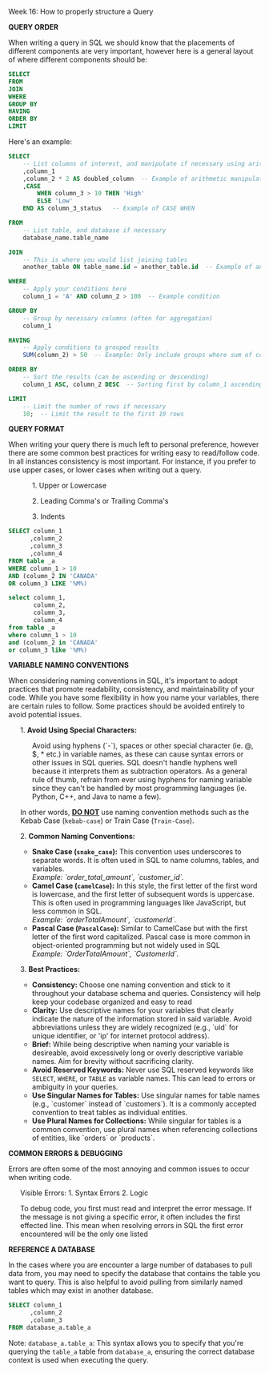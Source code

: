 Week 16: How to properly structure a Query

<b>QUERY ORDER</b>
<p>When writing a query in SQL we should know that the placements of different components are very important, however here is a general layout of where different components should be:</p>

```sql
SELECT
FROM 
JOIN 
WHERE 
GROUP BY
HAVING
ORDER BY
LIMIT 
```
Here's an example:

```sql
SELECT 
    -- List columns of interest, and manipulate if necessary using arithmetic operators, CASE WHEN, etc.
    ,column_1
    ,column_2 * 2 AS doubled_column  -- Example of arithmetic manipulation
    ,CASE 
        WHEN column_3 > 10 THEN 'High'
        ELSE 'Low'
    END AS column_3_status   -- Example of CASE WHEN

FROM 
    -- List table, and database if necessary
    database_name.table_name

JOIN 
    -- This is where you would list joining tables
    another_table ON table_name.id = another_table.id  -- Example of an INNER JOIN

WHERE 
    -- Apply your conditions here
    column_1 = 'A' AND column_2 > 100  -- Example condition

GROUP BY 
    -- Group by necessary columns (often for aggregation)
    column_1

HAVING 
    -- Apply conditions to grouped results
    SUM(column_2) > 50  -- Example: Only include groups where sum of column_2 is greater than 50

ORDER BY 
    -- Sort the results (can be ascending or descending)
    column_1 ASC, column_2 DESC  -- Sorting first by column_1 ascending, then column_2 descending

LIMIT 
    -- Limit the number of rows if necessary
    10;  -- Limit the result to the first 10 rows

```

<b>QUERY FORMAT</b> 

When writing your query there is much left to personal preference, however there are some common best practices for writing easy to read/follow code. In all instances consistency is most important. For instance, if you prefer to use upper cases, or lower cases when writing out a query.
<ul>
  <ol>1. Upper or Lowercase</ol>
  <ol>2. Leading Comma's or Trailing Comma's</ol>
  <ol>3. Indents</ol>
</ul>


```sql
SELECT column_1
      ,column_2
      ,column_3
      ,column_4
FROM table _a
WHERE column_1 > 10
AND (column_2 IN 'CANADA'
OR column_3 LIKE '%M%)
```

```sql
select column_1,
       column_2,
       column_3,
       column_4
from table _a
where column_1 > 10
and (column_2 in 'CANADA'
or column_3 like '%M%)
```



<p><b> VARIABLE NAMING CONVENTIONS</b></p>
<p>When considering naming conventions in SQL, it's important to adopt practices that promote readability, consistency, and maintainability of your code. While you have some flexibility in how you name your variables, there are certain rules to follow. Some practices should be avoided entirely to avoid potential issues.</p>

<ul>
<p>1. <b>Avoid Using Special Characters:</b></p>
<ol><p> Avoid using hyphens (`-`), spaces or other special character (ie. @, $, * etc.) in variable names, as these can cause syntax errors or other issues in SQL queries. SQL doesn't handle hyphens well because it interprets them as subtraction operators. As a general rule of thumb, refrain from ever using hyphens for naming variable since they can't be handled by most programming languages (ie. Python, C++, and Java to name a few).</p></ol>

<p> In other words, <b><u>DO NOT</u></b> use naming convention methods such as the Kebab Case (<code>kebab-case</code>) or Train Case (<code>Train-Case</code>).</p>

<p>2. <b>Common Naming Conventions:</b></p>
<ul>
<p>
  <li><b>Snake Case (<code>snake_case</code>):</b> This convention uses underscores to separate words. It is often used in SQL to name columns, tables, and variables.</li>
  <o><i>Example: `order_total_amount`, `customer_id`.</i></o>
  <li><b>Camel Case (<code>camelCase</code>):</b> In this style, the first letter of the first word is lowercase, and the first letter of subsequent words is uppercase. This is often used in programming languages like JavaScript, but less common in SQL.</li>
<o><i>Example: `orderTotalAmount`, `customerId`.</i></o>
  <li><b>Pascal Case (<code>PascalCase</code>):</b> Similar to CamelCase but with the first letter of the first word capitalized. Pascal case is more common in object-oriented programming but not widely used in SQL</li> 
<o><i>Example: `OrderTotalAmount`, `CustomerId`.</i></o>
</p>
</ul>



<p>3. <b>Best Practices:</b></p>
<ul>
  <li><b>Consistency:</b> Choose one naming convention and stick to it throughout your database schema and queries. Consistency will help keep your codebase organized and easy to read</li>
  <li><b>Clarity:</b> Use descriptive names for your variables that clearly indicate the nature of the information stored in said variable. Avoid abbreviations unless they are widely recognized (e.g., `uid` for unique identifier, or 'ip' for internet protocol address).</li>
  <li><b>Brief:</b> While being descriptive when naming your variable is desireable, avoid excessively long or overly descriptive variable names. Aim for brevity without sacrificing clarity.</li>
  <li><b>Avoid Reserved Keywords:</b> Never use SQL reserved keywords like <code>SELECT</code>, <code>WHERE</code>, or <code>TABLE</code> as variable names. This can lead to errors or ambiguity in your queries.</li>
  <li><b>Use Singular Names for Tables:</b> Use singular names for table names (e.g., `customer` instead of `customers`). It is a commonly accepted convention to treat tables as individual entities.</li>
  <li><b>Use Plural Names for Collections:</b> While singular for tables is a common convention, use plural names when referencing collections of entities, like `orders` or `products`.</li>
</ul>
</ul>

<p><b>COMMON ERRORS & DEBUGGING</b></p>
<p>Errors are often some of the most annoying and common issues to occur when writing code. </p>
<ul>
Visible Errors:
1. Syntax Errors
2. Logic 
</ul>
<ul>
To debug code, you first must read and interpret the error message. If the message is not giving a specific error, it often includes the first effected line. This mean when resolving errors in SQL the first error encountered will be the only one listed
</ul>

<p><b>REFERENCE A DATABASE</b></p>
<p>In the cases where you are encounter a large number of databases to pull data from, you may need to specify the database that contains the table you want to query. This is also helpful to avoid pulling from similarly named tables which may exist in another database.</p>

```sql
SELECT column_1
      ,column_2
      ,column_3
FROM database_a.table_a
```
<p>Note: <code>database_a.table_a</code>: This syntax allows you to specify that you're querying the <code>table_a</code> table from <code>database_a</code>, ensuring the correct database context is used when executing the query.</p>
